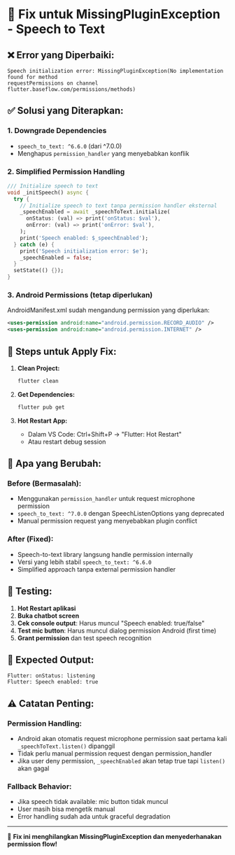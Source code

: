 # 🔧 Fix untuk MissingPluginException - Speech to Text

## ❌ **Error yang Diperbaiki:**
```
Speech initialization error: MissingPluginException(No implementation found for method
requestPermissions on channel flutter.baseflow.com/permissions/methods)
```

## ✅ **Solusi yang Diterapkan:**

### 1. **Downgrade Dependencies**
- `speech_to_text: ^6.6.0` (dari ^7.0.0)
- Menghapus `permission_handler` yang menyebabkan konflik

### 2. **Simplified Permission Handling**
```dart
/// Initialize speech to text
void _initSpeech() async {
  try {
    // Initialize speech to text tanpa permission handler eksternal
    _speechEnabled = await _speechToText.initialize(
      onStatus: (val) => print('onStatus: $val'),
      onError: (val) => print('onError: $val'),
    );
    print('Speech enabled: $_speechEnabled');
  } catch (e) {
    print('Speech initialization error: $e');
    _speechEnabled = false;
  }
  setState(() {});
}
```

### 3. **Android Permissions (tetap diperlukan)**
AndroidManifest.xml sudah mengandung permission yang diperlukan:
```xml
<uses-permission android:name="android.permission.RECORD_AUDIO" />
<uses-permission android:name="android.permission.INTERNET" />
```

## 🔄 **Steps untuk Apply Fix:**

1. **Clean Project:**
   ```powershell
   flutter clean
   ```

2. **Get Dependencies:**
   ```powershell
   flutter pub get
   ```

3. **Hot Restart App:**
   - Dalam VS Code: Ctrl+Shift+P → "Flutter: Hot Restart"
   - Atau restart debug session

## 🎯 **Apa yang Berubah:**

### **Before (Bermasalah):**
- Menggunakan `permission_handler` untuk request microphone permission
- `speech_to_text: ^7.0.0` dengan SpeechListenOptions yang deprecated
- Manual permission request yang menyebabkan plugin conflict

### **After (Fixed):**
- Speech-to-text library langsung handle permission internally
- Versi yang lebih stabil `speech_to_text: ^6.6.0`
- Simplified approach tanpa external permission handler

## 🧪 **Testing:**

1. **Hot Restart aplikasi**
2. **Buka chatbot screen**
3. **Cek console output**: Harus muncul "Speech enabled: true/false"
4. **Test mic button**: Harus muncul dialog permission Android (first time)
5. **Grant permission** dan test speech recognition

## 📝 **Expected Output:**
```
Flutter: onStatus: listening
Flutter: Speech enabled: true
```

## ⚠️ **Catatan Penting:**

### **Permission Handling:**
- Android akan otomatis request microphone permission saat pertama kali `_speechToText.listen()` dipanggil
- Tidak perlu manual permission request dengan permission_handler
- Jika user deny permission, `_speechEnabled` akan tetap true tapi `listen()` akan gagal

### **Fallback Behavior:**
- Jika speech tidak available: mic button tidak muncul
- User masih bisa mengetik manual
- Error handling sudah ada untuk graceful degradation

---
🎉 **Fix ini menghilangkan MissingPluginException dan menyederhanakan permission flow!**
